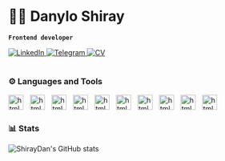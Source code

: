 # :man_technologist: Danylo Shiray

**`Frontend developer`**
<p align="left">
   <a href="https://www.linkedin.com/in/danylo-shyrai-92b3b6261/">
      <img
	 src="https://custom-icon-badges.demolab.com/badge/-LinkedIn-0a4ac9.svg?style=for-the-badge&logoColor=white&logo=link" 
	 alt="LinkedIn"
	 title="Follow me on LinkedIn" />
   </a>
   <a href="https://t.me/BenderJun">
      <img
	 src="https://custom-icon-badges.demolab.com/badge/-Telegram-blue?style=for-the-badge&logoColor=white&logo=link"
	 alt="Telegram"
	 title="Follow me on Telegram" />
   </a>
   <a href="https://www.linkedin.com/feed/update/urn:li:activity:7097272911568195584/">
      <img
	 src="https://custom-icon-badges.demolab.com/badge/-CV-0ac938.svg?style=for-the-badge&logoColor=white&logo=link"
	 alt="CV"
	 title="See my CV" />
   </a>
</p>

#

### :gear: Languages and Tools

<img align="left" alt="html5" width="30px" style="padding-right: 10px;" src="https://cdn.jsdelivr.net/gh/devicons/devicon/icons/html5/html5-original.svg" />      
<img align="left" alt="html5" width="30px" style="padding-right: 10px;" src="https://cdn.jsdelivr.net/gh/devicons/devicon/icons/css3/css3-original.svg" />       
<img align="left" alt="html5" width="30px" style="padding-right: 10px;" src="https://cdn.jsdelivr.net/gh/devicons/devicon/icons/javascript/javascript-plain.svg" />     
<img align="left" alt="html5" width="30px" style="padding-right: 10px;" src="https://cdn.jsdelivr.net/gh/devicons/devicon/icons/react/react-original.svg" />       
<img align="left" alt="html5" width="30px" style="padding-right: 10px;" src="https://cdn.jsdelivr.net/gh/devicons/devicon/icons/redux/redux-original.svg" />       
<img align="left" alt="html5" width="30px" style="padding-right: 10px;" src="https://cdn.jsdelivr.net/gh/devicons/devicon/icons/materialui/materialui-original.svg" />        
<img align="left" alt="html5" width="30px" style="padding-right: 10px;" src="https://cdn.jsdelivr.net/gh/devicons/devicon/icons/git/git-original.svg" />              
<img align="left" alt="html5" width="30px" style="padding-right: 10px;" src="https://cdn.jsdelivr.net/gh/devicons/devicon/icons/mongodb/mongodb-original.svg" />       
<img align="left" alt="html5" width="30px" style="padding-right: 10px;" src="https://cdn.jsdelivr.net/gh/devicons/devicon/icons/nodejs/nodejs-original.svg" />
<img align="left" alt="html5" width="30px" style="padding-right: 10px;" src="https://cdn.jsdelivr.net/gh/devicons/devicon/icons/sass/sass-original.svg" />
          
<br />

#

### 📊 Stats

![ShirayDan's GitHub stats](https://github-readme-stats.vercel.app/api?username=ShirayDan&show_icons=true&theme=dark)


